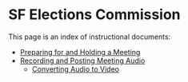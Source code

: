 SF Elections Commission
=======================

This page is an index of instructional documents:

* [Preparing for and Holding a Meeting](meeting.md)
* [Recording and Posting Meeting Audio](audio.md)
    * [Converting Audio to Video](converting.md)
